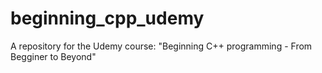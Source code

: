 # beginning_cpp_udemy
A repository for the Udemy course: "Beginning C++ programming - From Begginer to Beyond"
